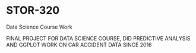 # STOR-320
Data Science Course Work

FINAL PROJECT FOR DATA SCIENCE COURSE, DID PREDICTIVE ANALYSIS AND GGPLOT WORK ON CAR ACCIDENT DATA SINCE 2016
